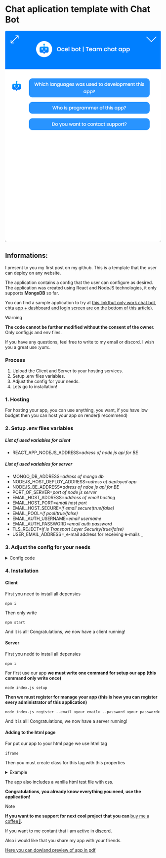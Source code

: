 <h1>Chat aplication template with Chat Bot</h1>

<img src="./client/src//app-screen.png"></img>

<h2>Informations:</h2>
<p>I present to you my first post on my github. This is a template that the user can deploy on any website.</p>
<p>The application contains a config that the user can configure as desired. The application was created using React and NodeJS technologies, it only supports <strong>MongoDB</strong> so far.</p>
<p>You can find a sample application to try at <a href="https://chat-app-template.onrender.com/">this link(but only work chat bot, chta app +  dashboard and login screen are on the bottom of this article)</a>.</p>

> [!WARNING]
> <strong>The code cannot be further modified without the consent of the owner.</strong> Only config.js and env files.<br>

<p>If you have any questions, feel free to write to my email or discord. I wish you a great use :yum:.</p>

<h3>Process</h2>

1. Upload the Client and Server to your hosting services.
2. Setup .env files variables.
3. Adjust the config for your needs.
4. Lets go to installation!

<h3>1. Hosting</h3>

<p>For hosting your app, you can use anything, you want, if you have low budget then you can host your app on render(i recommend)</p>

### 2. Setup .env files variables

##### List of used variables for client

+ REACT_APP_NODEJS_ADDRESS=_adress of node js api for BE_

##### List of used variables for server

+ MONGO_DB_ADDRESS=_adress of mongo db_
+ NODEJS_HOST_DEPLOY_ADDRESS=_adress of deployed app_
+ NODEJS_BE_ADDRESS=_adress of ndoe js api for BE_
+ PORT_OF_SERVER=_port of node js server_
+ EMAIL_HOST_ADDRESS=_address of email hosting_
+ EMAIL_HOST_PORT=_email host port_
+ EMAIL_HOST_SECURE=_if email secure(true/false)_
+ EMAIL_POOL=_if pool(true/false)_
+ EMAIL_AUTH_USERNAME=_email username_
+ EMAIL_AUTH_PASSWORD=_email auth password_
+ TLS_REJECT=_if is Transport Layer Security(true/false)_
+ USER_EMAIL_ADDRESS=_e-mail address for receiving e-mails _

<h3>3. Adjust the config for your needs</h3>

<details>
    <summary>Config code</summary>
    <img src="./client/src/screen.png" ></img>
</details>


<h3>4. Installation</h3>

#### Client

<p>First you need to install all depensies</p>

```
npm i
```

<p>Then only write</p>

```
npm start
```

<p>And it is all! Congratulations, we now have a client running!</p>


#### Server

<p>First you nedd to install all depensies</p>

```
npm i
```

<p>For first use our app <strong>we must write one command for setup our app (this command only write once)</strong></p>

```
node index.js setup
```

<p><strong>Then we must register for manage your app (this is how you can register every administrator of this application)</strong></p>

```
node index.js register --email <your email> --password <your password>
```

<p>And it is all! Congratulations, we now have a server running!</p>

#### Adding to the html page

<p>For put our app to your html page we use html tag</p> 

```iframe```

<p>Then you must create class for this tag with this properties</p>

<details>
    <summary>Example</summary>

    <iframe src="http://localhost:3000" class="app"></iframe>

    <style>
        .app {
            border: 0;
            position: fixed;
            width: 100%;
            height: 100%;
        }
    </style>
</details>

<p>The app also includes a vanilla html test file with css.</p>

<p><strong>Congratulations, you already know everything you need, use the application!</strong><p>

> [!NOTE]
> <strong>If you want to me support for next cool project that you can </strong><a href="https://www.buymeacoffee.com/ocel23">buy me a coffee🍮</a>.

<p>If you want to me contant that i am active in <a href="#">discord</a>.

<p>Also i would like that you share my app with your friends.</p>

<a href="https://github.com/Ocel23/Chat-aplication/blob/0eeb91ef300714d54c8bdf2f91db1f3c37ce9a65/Chat%20app.pdf" download>Here you can dowland preview of app in pdf</a>



